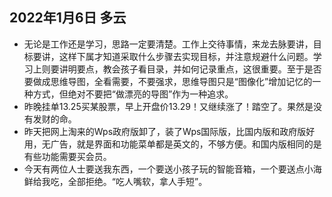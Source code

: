 ## 2022年1月6日 多云
* 无论是工作还是学习，思路一定要清楚。工作上交待事情，来龙去脉要讲，目标要讲，这样下属才知道采取什么步骤去实现目标，并注意规避什么问题。学习上则要讲明要点，教会孩子看目录，并如何记录重点，这很重要。至于是否要做成思维导图，全看需要，不要强求，思维导图只是“图像化”增加记忆的一种方式，但绝对不要把“做漂亮的导图”作为一种追求。
* 昨晚挂单13.25买某股票，早上开盘价13.29！又继续涨了！踏空了。果然是没有发财的命。
* 昨天把网上淘来的Wps政府版卸了，装了Wps国际版，比国内版和政府版好用，无广告，就是界面和功能菜单都是英文的，不够方便。和国内版相同的是有些功能需要买会员。
* 今天有两位人士要送我东西，一个要送小孩子玩的智能音箱，一个要送点小海鲜给我吃，全部拒绝。“吃人嘴软，拿人手短”。